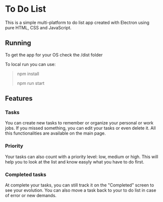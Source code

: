 # To Do List

This is a simple multi-platform to do list app created with Electron using pure HTML, CSS and JavaScript.

## Running 

To get the app for your OS check the /dist folder

To local run you can use:
> npm install
> 
> npm run start

## Features

### Tasks

You can create new tasks to remember or organize your personal or work jobs. 
If you missed something, you can edit your tasks or even delete it.
All this functionalities are available on the main page.

### Priority

Your tasks can also count with a priority level: low, medium or high. This will help you to look at the list and know easyly what you have to do first.

### Completed tasks

At complete your tasks, you can still track it on the "Completed" screen to see your evolution. You can also move a task back to your to do list in case of 
error or new demands.
